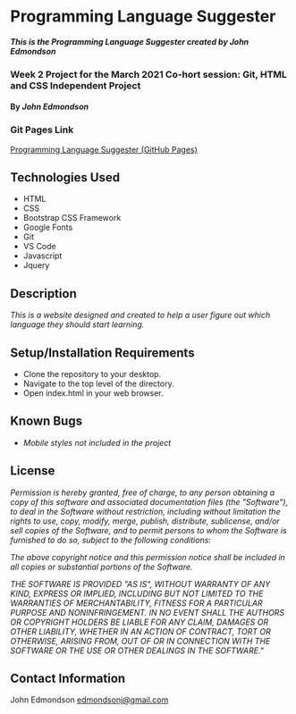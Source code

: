 # Programming Language Suggester

#### _This is the Programming Language Suggester created by John Edmondson_

### Week 2 Project for the March 2021 Co-hort session: Git, HTML and CSS Independent Project

#### By _**John Edmondson**_

### Git Pages Link

[Programming Language Suggester (GitHub Pages)](http://basicjohn.github.io/language-suggester)

## Technologies Used

- HTML
- CSS
- Bootstrap CSS Framework
- Google Fonts
- Git
- VS Code
- Javascript
- Jquery

## Description

_This is a website designed and created to help a user figure out which language they should start learning._

## Setup/Installation Requirements

- Clone the repository to your desktop.
- Navigate to the top level of the directory.
- Open index.html in your web browser.

## Known Bugs

- _Mobile styles not included in the project_

## License

_Permission is hereby granted, free of charge, to any person obtaining a copy of this software and associated documentation files (the "Software"), to deal in the Software without restriction, including without limitation the rights to use, copy, modify, merge, publish, distribute, sublicense, and/or sell copies of the Software, and to permit persons to whom the Software is furnished to do so, subject to the following conditions:_

_The above copyright notice and this permission notice shall be included in all copies or substantial portions of the Software._

_THE SOFTWARE IS PROVIDED "AS IS", WITHOUT WARRANTY OF ANY KIND, EXPRESS OR IMPLIED, INCLUDING BUT NOT LIMITED TO THE WARRANTIES OF MERCHANTABILITY, FITNESS FOR A PARTICULAR PURPOSE AND NONINFRINGEMENT. IN NO EVENT SHALL THE AUTHORS OR COPYRIGHT HOLDERS BE LIABLE FOR ANY CLAIM, DAMAGES OR OTHER LIABILITY, WHETHER IN AN ACTION OF CONTRACT, TORT OR OTHERWISE, ARISING FROM, OUT OF OR IN CONNECTION WITH THE SOFTWARE OR THE USE OR OTHER DEALINGS IN THE SOFTWARE."_

## Contact Information

John Edmondson edmondsonj@gmail.com
